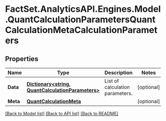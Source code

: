 # FactSet.AnalyticsAPI.Engines.Model.QuantCalculationParametersQuantCalculationMetaCalculationParameters

## Properties

Name | Type | Description | Notes
------------ | ------------- | ------------- | -------------
**Data** | [**Dictionary&lt;string, QuantCalculationParameters&gt;**](QuantCalculationParameters.md) | List of calculation parameters. | [optional] 
**Meta** | [**QuantCalculationMeta**](QuantCalculationMeta.md) |  | [optional] 

[[Back to Model list]](../README.md#documentation-for-models) [[Back to API list]](../README.md#documentation-for-api-endpoints) [[Back to README]](../README.md)

